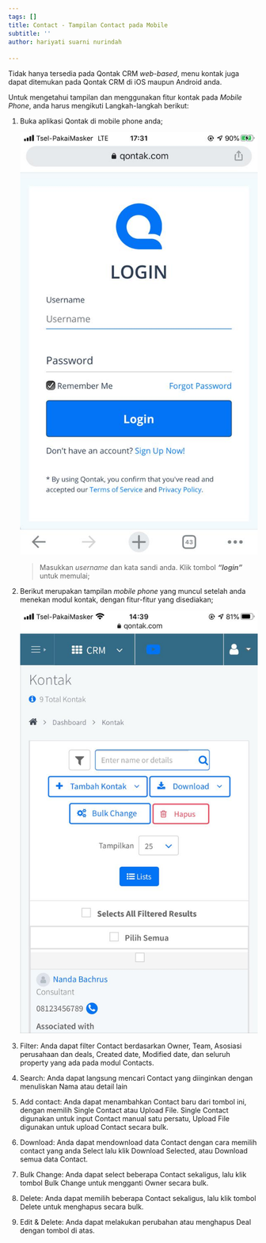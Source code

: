 ```yaml
---
tags: []
title: Contact - Tampilan Contact pada Mobile
subtitle: ''
author: hariyati suarni nurindah

---
```

Tidak hanya tersedia pada Qontak CRM _web-based_, menu kontak juga dapat ditemukan pada Qontak CRM di iOS maupun Android anda.

Untuk mengetahui tampilan dan menggunakan fitur kontak pada _Mobile Phone_, anda harus mengikuti Langkah-langkah berikut:

1. Buka aplikasi Qontak di mobile phone anda;

   ![](/uploads/tambahkontak4.jpeg)

   > Masukkan _username_ dan kata sandi anda. Klik tombol **_“login”_** untuk memulai;
2. Berikut merupakan tampilan _mobile phone_ yang muncul setelah anda menekan modul kontak, dengan fitur-fitur yang disediakan;

   ![](/uploads/tampilantask2.jpeg)
3. Filter: Anda dapat filter Contact berdasarkan Owner, Team, Asosiasi perusahaan dan deals, Created date, Modified date, dan seluruh property yang ada pada modul Contacts.
4. Search: Anda dapat langsung mencari Contact yang diinginkan dengan menuliskan Nama atau detail lain
5. Add contact: Anda dapat menambahkan Contact baru dari tombol ini, dengan memilih Single Contact atau Upload File. Single Contact digunakan untuk input Contact manual satu persatu, Upload File digunakan untuk upload Contact secara bulk.
6. Download: Anda dapat mendownload data Contact dengan cara memilih contact yang anda Select lalu klik Download Selected, atau Download semua data Contact.
7. Bulk Change: Anda dapat select beberapa Contact sekaligus, lalu klik tombol Bulk Change untuk mengganti Owner secara bulk.
8. Delete: Anda dapat memilih beberapa Contact sekaligus, lalu klik tombol Delete untuk menghapus secara bulk.
9. Edit & Delete: Anda dapat melakukan perubahan atau menghapus Deal dengan tombol di atas.